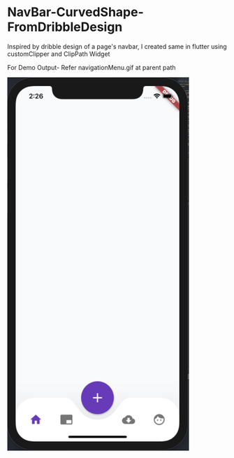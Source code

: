 # NavBar-CurvedShape-FromDribbleDesign
 Inspired by dribble design of a page's navbar, I created same in flutter using customClipper and ClipPath Widget

For Demo Output- Refer navigationMenu.gif at parent path

![Alt text](/output.png?raw=true "Demo")
